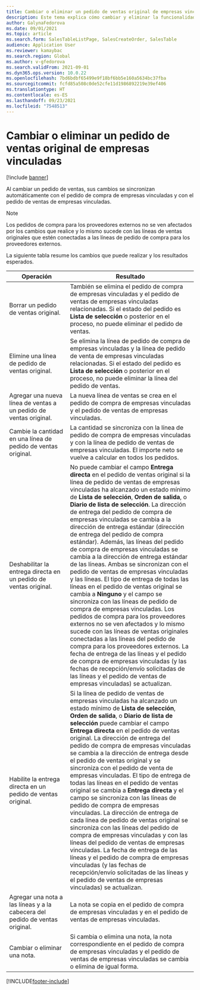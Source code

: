 ```yaml
---
title: Cambiar o eliminar un pedido de ventas original de empresas vinculadas
description: Este tema explica cómo cambiar y eliminar la funcionalidad de un pedido de cliente original
author: GalynaFedorova
ms.date: 09/01/2021
ms.topic: article
ms.search.form: SalesTableListPage, SalesCreateOrder, SalesTable
audience: Application User
ms.reviewer: kamaybac
ms.search.region: Global
ms.author: v-gfedorova
ms.search.validFrom: 2021-09-01
ms.dyn365.ops.version: 10.0.22
ms.openlocfilehash: 7bd6bdbf65499e9f18bf6bb5e160a5634bc37fba
ms.sourcegitcommit: fcfd85a508c0de52cfe11d1986892219e39ef406
ms.translationtype: HT
ms.contentlocale: es-ES
ms.lasthandoff: 09/23/2021
ms.locfileid: "7548513"
---
```

# <a name="change-or-delete-an-original-intercompany-sales-order"></a>Cambiar o eliminar un pedido de ventas original de empresas vinculadas

[!include [banner](../../includes/banner.md)]

Al cambiar un pedido de ventas, sus cambios se sincronizan automáticamente con el pedido de compra de empresas vinculadas y con el pedido de ventas de empresas vinculadas.

> [!NOTE]
> Los pedidos de compra para los proveedores externos no se ven afectados por los cambios que realice y lo mismo sucede con las líneas de ventas originales que estén conectadas a las líneas de pedido de compra para los proveedores externos.

La siguiente tabla resume los cambios que puede realizar y los resultados esperados.

| Operación | Resultado |
|---|---|
| Borrar&nbsp;un&nbsp;pedido de&nbsp;ventas&nbsp;original. | También se elimina el pedido de compra de empresas vinculadas y el pedido de ventas de empresas vinculadas relacionadas. Si el estado del pedido es **Lista de selección** o posterior en el proceso, no puede eliminar el pedido de ventas. |
| Elimine una línea de pedido de ventas original. | Se elimina la línea de pedido de compra de empresas vinculadas y la línea de pedido de venta de empresas vinculadas relacionadas. Si el estado del pedido es **Lista de selección** o posterior en el proceso, no puede eliminar la línea del pedido de ventas. |
| Agregar una nueva línea de ventas a un pedido de ventas original. | La nueva línea de ventas se crea en el pedido de compra de empresas vinculadas y el pedido de ventas de empresas vinculadas. |
| Cambie la cantidad en una línea de pedido de ventas original. | La cantidad se sincroniza con la línea de pedido de compra de empresas vinculadas y con la línea de pedido de ventas de empresas vinculadas. El importe neto se vuelve a calcular en todos los pedidos. |
| Deshabilitar la entrega directa en un pedido de ventas original. | No puede cambiar el campo **Entrega directa** en el pedido de ventas original si la línea de pedido de ventas de empresas vinculadas ha alcanzado un estado mínimo de **Lista de selección**, **Orden de salida**, o **Diario de lista de selección**. La dirección de entrega del pedido de compra de empresas vinculadas se cambia a la dirección de entrega estándar (dirección de entrega del pedido de compra estándar). Además, las líneas del pedido de compra de empresas vinculadas se cambia a la dirección de entrega estándar de las líneas. Ambas se sincronizan con el pedido de ventas de empresas vinculadas y las líneas. El tipo de entrega de todas las líneas en el pedido de ventas original se cambia a **Ninguno** y el campo se sincroniza con las líneas de pedido de compra de empresas vinculadas. Los pedidos de compra para los proveedores externos no se ven afectados y lo mismo sucede con las líneas de ventas originales conectadas a las líneas del pedido de compra para los proveedores externos. La fecha de entrega de las líneas y el pedido de compra de empresas vinculadas (y las fechas de recepción/envío solicitadas de las líneas y el pedido de ventas de empresas vinculadas) se actualizan. |
| Habilite la entrega directa en un pedido de ventas original. | Si la línea de pedido de ventas de empresas vinculadas ha alcanzado un estado mínimo de **Lista de selección**, **Orden de salida**, o **Diario de lista de selección** puede cambiar el campo **Entrega directa** en el pedido de ventas original. La dirección de entrega del pedido de compra de empresas vinculadas se cambia a la dirección de entrega desde el pedido de ventas original y se sincroniza con el pedido de venta de empresas vinculadas. El tipo de entrega de todas las líneas en el pedido de ventas original se cambia a **Entrega directa** y el campo se sincroniza con las líneas de pedido de compra de empresas vinculadas. La dirección de entrega de cada línea de pedido de ventas original se sincroniza con las líneas del pedido de compra de empresas vinculadas y con las líneas del pedido de ventas de empresas vinculadas. La fecha de entrega de las líneas y el pedido de compra de empresas vinculadas (y las fechas de recepción/envío solicitadas de las líneas y el pedido de ventas de empresas vinculadas) se actualizan. |
| Agregar una nota a las líneas y a la cabecera del pedido de ventas original. | La nota se copia en el pedido de compra de empresas vinculadas y en el pedido de ventas de empresas vinculadas. |
| Cambiar o eliminar una nota. | Si cambia o elimina una nota, la nota correspondiente en el pedido de compra de empresas vinculadas y el pedido de ventas de empresas vinculadas se cambia o elimina de igual forma. |

[!INCLUDE[footer-include](../../includes/footer-banner.md)]
